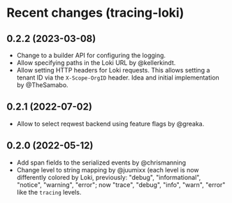 Recent changes (tracing-loki)
=============================

0.2.2 (2023-03-08)
------------------

- Change to a builder API for configuring the logging.
- Allow specifying paths in the Loki URL by @kellerkindt.
- Allow setting HTTP headers for Loki requests. This allows setting a tenant ID
  via the `X-Scope-OrgID` header. Idea and initial implementation by
  @TheSamabo.

0.2.1 (2022-07-02)
------------------

- Allow to select reqwest backend using feature flags by @greaka.

0.2.0 (2022-05-12)
------------------

- Add span fields to the serialized events by @chrismanning
- Change level to string mapping by @juumixx (each level is now differently
  colored by Loki, previously: "debug", "informational", "notice", "warning",
  "error"; now "trace", "debug", "info", "warn", "error" like the `tracing`
  levels.
